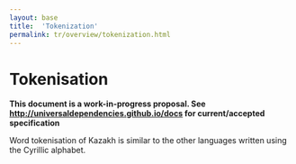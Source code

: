 ```yaml
---
layout: base
title:  'Tokenization'
permalink: tr/overview/tokenization.html
---
```


# Tokenisation

**This document is a work-in-progress proposal. See http://universaldependencies.github.io/docs for current/accepted specification** 

Word tokenisation of Kazakh is similar to the other languages written using the Cyrillic alphabet. 
